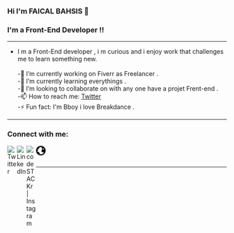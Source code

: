 ### Hi I'm FAICAL BAHSIS 👋

### I'm a Front-End Developer !!

<hr>

- I m a Front-End developer , i m curious and i enjoy work that challenges me to learn something new.
<br/><br/>
-🔭 I’m currently working on  Fiverr as Freelancer .<br/>
-🌱 I’m currently learning everythings .<br/>
-👯 I’m looking to collaborate on with any one have a projet Frent-end .<br/>
-📫 How to reach me: <a href="https://twitter.com/FBahsis">Twitter</a><br/>
-⚡ Fun fact: I'm Bboy i love Breakdance .<br/>

<hr>

### Connect with me:
<a href="#"><img align="left" alt="Twitter" width="22px" src="https://cdn.jsdelivr.net/npm/simple-icons@v3/icons/twitter.svg" /></a>
<a href="#"><img align="left" alt="LinkedIn" width="22px" src="https://cdn.jsdelivr.net/npm/simple-icons@v3/icons/linkedin.svg" /></a>
<a href="#"><img align="left" alt="codeSTACKr | Instagram" width="22px" src="https://cdn.jsdelivr.net/npm/simple-icons@v3/icons/instagram.svg" /></a>
<a href="#"><img align="left" alt="codeSTACKr.com" width="22px" src="https://raw.githubusercontent.com/iconic/open-iconic/master/svg/globe.svg" /></a>
<br/><br/>
<hr>